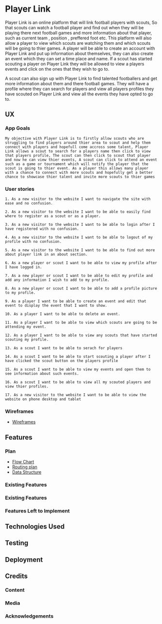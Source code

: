 # Player Link

Player Link is an online platform that will link football players with scouts, So that scouts can watch a football player and find out when they will be playing there next football games and more information about that player, such as current team , position , preffered foot etc. This platform will also allow a player to view which scouts are watching them and which scouts will be going to thier games. A player will be able to create an account with Player Link and put up information about themselves, they can also create an event which they can set a time place and name. If a scout has started scouting a player on Player Link they will be allowed to view a players events and click on the ones that they wish to go to. 

A scout can also sign up with Player Link to find talented footballers and get more information about them and there football games. They will have a profile where they can search for players and view all players profiles they have scouted on Player Link and view all the events they have opted to go to.  

## UX

### App Goals
    
    My objective with Player Link is to firstly allow scouts who are struggling to find players around thier area to scout and help them connect with players and hopefull come accross some talent, Player Link allows a scout to search for a players name then click to view that players profile, The scout can then click to scout that player and now he can view thier events, A scout can click to attend an event such as a game or tournament which will notify the player that the scout is going to thier event. As a player this allows many player with a chance to connect with more scouts and hopefully get a better chance to showcase thier talent and invite more scouts to thier games

### User stories

    1. As a new visitor to the website I want to navigate the site with ease and no confusion.

    2. As a new visitor to the website I want to be able to easily find where to register as a scout or as a player.

    3. As a new visitor to the website I want to be able to login after I have registered with no confusion.

    4. As a new visitor to the website I want to be able to logout of my profile with no confusion.

    5. As a new visitor to the website I want to be able to find out more about player link in an about section.
    
    6. As a new player or scout I want to be able to view my profile after I have logged in.
    
    7. As a new player or scout I want to be able to edit my profile and add any information I wish to add to my profile. 

    8. As a new player or scout I want to be able to add a profile picture to my profile. 
    
    9. As a player I want to be able to create an event and edit that event to display the event that I want to show.
    
    10. As a player I want to be able to delete an event.

    11. As a player I want to be able to view which scouts are going to be attending my event.
    
    12. As a player I want to be able to view any scouts that have started scouting my profile.
    
    13. As a scout I want to be able to serach for players 

    14. As a scout I want to be able to start scouting a player after I have clicked the scout button on the players profile
   
    15. As a scout I want to be able to view my events and open them to see information about such events.
    
    16. As a scout I want to be able to view all my scouted players and view thier profiles.
   
    17. As a new visitor to the website I want to be able to view the website on phone desktop and tablet

### Wireframes

- [Wireframes](https://github.com/robertc181/player-link/tree/master/Wireframe)
 
## Features

### Plan
- [Flow Chart](https://github.com/robertc181/player-link/blob/master/Plan/IMG_0679.jpg)
- [Routing plan](https://github.com/robertc181/player-link/blob/master/Plan/IMG_0690.jpg)
- [Data Structure](https://github.com/robertc181/player-link/blob/master/Plan/data-structure)

### Existing Features

### Existing Features

### Features Left to Implement

## Technologies Used

## Testing

## Deployment

## Credits

### Content

### Media

### Acknowledgements

